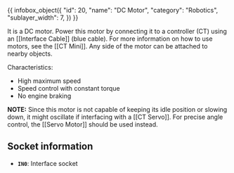 {{ infobox_object({
	"id": 20,
	"name": "DC Motor",
	"category": "Robotics",
	"sublayer_width": 7,
}) }}

It is a DC motor. Power this motor by connecting it to a controller (CT) using an [[Interface Cable]] (blue cable). For more information on how to use motors, see the [[CT Mini]]. Any side of the motor can be attached to nearby objects.

Characteristics:
* High maximum speed
* Speed control with constant torque
* No engine braking

**NOTE:** Since this motor is not capable of keeping its idle position or slowing down, it might oscillate if interfacing with a [[CT Servo]]. For precise angle control, the [[Servo Motor]] should be used instead.

## Socket information
- **`IN0`**: Interface socket